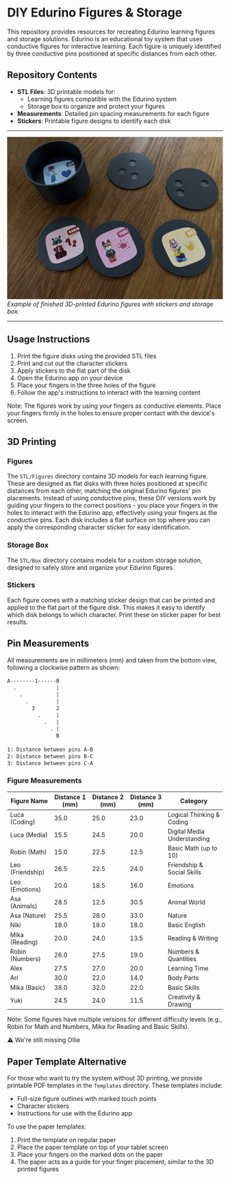 # DIY Edurino Figures & Storage

This repository provides resources for recreating Edurino learning figures and storage solutions. Edurino is an educational toy system that uses conductive figures for interactive learning. Each figure is uniquely identified by three conductive pins positioned at specific distances from each other.

## Repository Contents

- **STL Files**: 3D printable models for:
  - Learning figures compatible with the Edurino system
  - Storage box to organize and protect your figures
- **Measurements**: Detailed pin spacing measurements for each figure
- **Stickers**: Printable figure designs to identify each disk

---

![Finished Product](finished-product.jpeg)
*Example of finished 3D-printed Edurino figures with stickers and storage box.*

---

## Usage Instructions

1. Print the figure disks using the provided STL files
2. Print and cut out the character stickers
3. Apply stickers to the flat part of the disk
4. Open the Edurino app on your device
5. Place your fingers in the three holes of the figure
6. Follow the app's instructions to interact with the learning content

Note: The figures work by using your fingers as conductive elements. Place your fingers firmly in the holes to ensure proper contact with the device's screen.

## 3D Printing

### Figures
The `STL/Figures` directory contains 3D models for each learning figure. These are designed as flat disks with three holes positioned at specific distances from each other, matching the original Edurino figures' pin placements. Instead of using conductive pins, these DIY versions work by guiding your fingers to the correct positions - you place your fingers in the holes to interact with the Edurino app, effectively using your fingers as the conductive pins. Each disk includes a flat surface on top where you can apply the corresponding character sticker for easy identification.

### Storage Box
The `STL/Box` directory contains models for a custom storage solution, designed to safely store and organize your Edurino figures.

### Stickers
Each figure comes with a matching sticker design that can be printed and applied to the flat part of the figure disk. This makes it easy to identify which disk belongs to which character. Print these on sticker paper for best results.

## Pin Measurements

All measurements are in millimeters (mm) and taken from the bottom view, following a clockwise pattern as shown:

```
A--------1------B
  .             |
    .           |
      .         |
        3       2
          .     |
            .   |
              . |
                B

1: Distance between pins A-B
2: Distance between pins B-C
3: Distance between pins C-A
```

### Figure Measurements

| Figure Name | Distance 1 (mm) | Distance 2 (mm) | Distance 3 (mm) | Category |
|------------|---------|---------|---------|-----------|
| Luca (Coding) | 35.0 | 25.0 | 23.0 | Logical Thinking & Coding |
| Luca (Media) | 15.5 | 24.5 | 20.0 | Digital Media Understanding |
| Robin (Math) | 15.0 | 22.5 | 12.5 | Basic Math (up to 10) |
| Leo (Friendship) | 26.5 | 22.5 | 24.0 | Friendship & Social Skills |
| Leo (Emotions) | 20.0 | 18.5 | 16.0 | Emotions |
| Asa (Animals) | 28.5 | 12.5 | 30.5 | Animal World |
| Asa (Nature) | 25.5 | 28.0 | 33.0 | Nature |
| Niki | 18.0 | 18.0 | 18.0 | Basic English |
| Mika (Reading) | 20.0 | 24.0 | 13.5 | Reading & Writing |
| Robin (Numbers) | 26.0 | 27.5 | 19.0 | Numbers & Quantities |
| Alex | 27.5 | 27.0 | 20.0 | Learning Time |
| Ari | 30.0 | 22.0 | 14.0 | Body Parts |
| Mika (Basic) | 38.0 | 32.0 | 22.0 | Basic Skills |
| Yuki | 24.5 | 24.0 | 11.5 | Creativity & Drawing |

Note: Some figures have multiple versions for different difficulty levels (e.g., Robin for Math and Numbers, Mika for Reading and Basic Skills).

⚠️ We're still missing Ollie

## Paper Template Alternative

For those who want to try the system without 3D printing, we provide printable PDF templates in the `Templates` directory. These templates include:
- Full-size figure outlines with marked touch points
- Character stickers
- Instructions for use with the Edurino app

To use the paper templates:
1. Print the template on regular paper
2. Place the paper template on top of your tablet screen
3. Place your fingers on the marked dots on the paper
4. The paper acts as a guide for your finger placement, similar to the 3D printed figures

